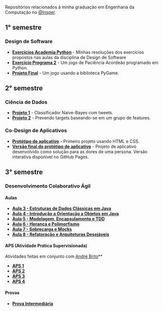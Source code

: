Repositórios relacionados à minha graduação em Engenharia da Computação no [@Insper](https://github.com/insper).

## 1° semestre

### Design de Software

- **[Exercícios Academia Python](https://github.com/ArthurCisotto/insper.dessoft)** - Minhas resoluções dos exercícios propostos nas aulas da disciplina de Design de Software 
- **[Exercício Programa 2](https://github.com/ArthurCisotto/EP-2-solitaire-accordion)** - Um jogo de Paciência Acordeão programado em Python.
- **[Projeto Final](https://github.com/andrebrito16/sergios-adventure)** - Um jogo usando a biblioteca PyGame.

## 2° semestre

### Ciência de Dados
- **[Projeto 1](https://github.com/ArthurCisotto/P1_CDados)** - Classificador Naive-Bayes com tweets.
- **[Projeto 2](https://github.com/ArthurCisotto/P2_CDados)** - Prevendo targets baseando-se em um grupo de features.

### Co-Design de Aplicativos
- **[Protótipo de aplicativo](https://github.com/andrebrito16/Codes2021.2-G3)** - Primeiro projeto usando HTML e CSS.
- **[Versão final do protótipo de aplicativo](https://github.com/andrebrito16/projeto-final-codes)** - Projeto de aplicativo desenvolvido como solução para as dores de uma persona. Versão interativa disponível no GitHub Pages.

## 3° semestre

### Desenvolvimento Colaborativo Ágil
#### Aulas
- **[Aula 3 - Estruturas de Dados Clássicas em Java](https://github.com/ArthurCisotto/desagil-aula3-arthur-cisotto)**
- **[Aula 4 - Introdução a Orientação a Objetos em Java](https://github.com/ArthurCisotto/desagil-aula4-arthur-cisotto)**
- **[Aula 5 - Modelagem, Encapsulamento e TDD](https://github.com/ArthurCisotto/desagil-aula5-arthur-cisotto)**
- **[Aula 6 - Herança e Polimorfismo](https://github.com/ArthurCisotto/desagil-aula6-arthur-cisotto)**
- **[Aula 7 - Sobrecarga e Mocks](https://github.com/ArthurCisotto/desagil-aula7-arthur-cisotto)**
- **[Aula 8 - Refatoração e Arquiteturas Desejáveis](https://github.com/ArthurCisotto/desagil-aula8-arthur-cisotto)**
  
#### APS (Atividade Prática Supervisionada)
Atividades feitas em conjunto com [André Brito](https://github.com/andrebrito16)**
- **[APS 1](https://github.com/ArthurCisotto/desagil-aps1)**
- **[APS 2](https://github.com/ArthurCisotto/desagil-aps2)**
- **[APS 3](https://github.com/ArthurCisotto/desagil-aps3)**
- **[APS 4](https://github.com/ArthurCisotto/desagil-aps4)**
  
#### Provas
- **[Prova Intermediária](https://github.com/ArthurCisotto/desagil-pi)**
